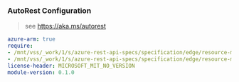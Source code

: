 ### AutoRest Configuration

> see https://aka.ms/autorest

``` yaml
azure-arm: true
require:
- /mnt/vss/_work/1/s/azure-rest-api-specs/specification/edge/resource-manager/Microsoft.Edge/edge/readme.md
- /mnt/vss/_work/1/s/azure-rest-api-specs/specification/edge/resource-manager/Microsoft.Edge/edge/readme.go.md
license-header: MICROSOFT_MIT_NO_VERSION
module-version: 0.1.0

```